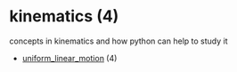# kinematics (4)
concepts in kinematics and how python can help to study it

+ [uniform_linear_motion](uniform_linear_motion/README.md) (4)

